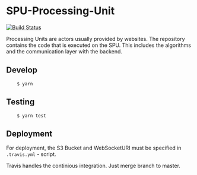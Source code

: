 # SPU-Processing-Unit

[![Build Status](https://travis-ci.com/shared-processing-unit/spu-processing-unit.svg?branch=master)](https://travis-ci.com/shared-processing-unit/spu-processing-unit)

Processing Units are actors usually provided by websites.
The repository contains the code that is executed on the SPU. This includes the algorithms and the communication layer with the backend.

## Develop

        $ yarn

## Testing

        $ yarn test

## Deployment

For deployment, the S3 Bucket and WebSocketURI must be specified in `.travis.yml` - script.

Travis handles the continious integration.
Just merge branch to master.
